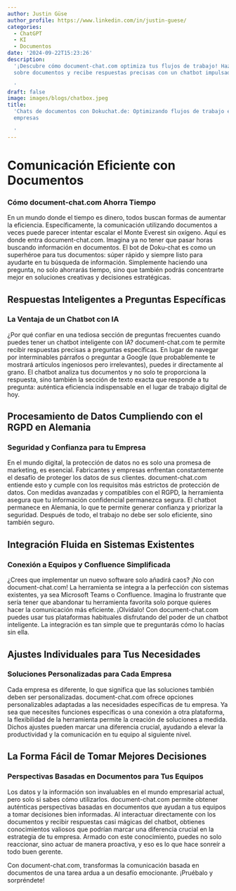 ```yaml
---
author: Justin Güse
author_profile: https://www.linkedin.com/in/justin-guese/
categories:
  - ChatGPT
  - KI
  - Documentos
date: '2024-09-22T15:23:26'
description:
  '¡Descubre cómo document-chat.com optimiza tus flujos de trabajo! Haz preguntas
  sobre documentos y recibe respuestas precisas con un chatbot impulsado por IA.

  '
draft: false
image: images/blogs/chatbox.jpeg
title:
  'Chats de documentos con Dokuchat.de: Optimizando flujos de trabajo en las
  empresas

  '
---
```


# Comunicación Eficiente con Documentos

### Cómo document-chat.com Ahorra Tiempo

En un mundo donde el tiempo es dinero, todos buscan formas de aumentar la eficiencia. Específicamente, la comunicación utilizando documentos a veces puede parecer intentar escalar el Monte Everest sin oxígeno. Aquí es donde entra document-chat.com. Imagina ya no tener que pasar horas buscando información en documentos. El bot de Doku-chat es como un superhéroe para tus documentos: súper rápido y siempre listo para ayudarte en tu búsqueda de información. Simplemente haciendo una pregunta, no solo ahorrarás tiempo, sino que también podrás concentrarte mejor en soluciones creativas y decisiones estratégicas.

## Respuestas Inteligentes a Preguntas Específicas

### La Ventaja de un Chatbot con IA

¿Por qué confiar en una tediosa sección de preguntas frecuentes cuando puedes tener un chatbot inteligente con IA? document-chat.com te permite recibir respuestas precisas a preguntas específicas. En lugar de navegar por interminables párrafos o preguntar a Google (que probablemente te mostrará artículos ingeniosos pero irrelevantes), puedes ir directamente al grano. El chatbot analiza tus documentos y no solo te proporciona la respuesta, sino también la sección de texto exacta que responde a tu pregunta: auténtica eficiencia indispensable en el lugar de trabajo digital de hoy.

## Procesamiento de Datos Cumpliendo con el RGPD en Alemania

### Seguridad y Confianza para tu Empresa

En el mundo digital, la protección de datos no es solo una promesa de marketing, es esencial. Fabricantes y empresas enfrentan constantemente el desafío de proteger los datos de sus clientes. document-chat.com entiende esto y cumple con los requisitos más estrictos de protección de datos. Con medidas avanzadas y compatibles con el RGPD, la herramienta asegura que tu información confidencial permanezca segura. El chatbot permanece en Alemania, lo que te permite generar confianza y priorizar la seguridad. Después de todo, el trabajo no debe ser solo eficiente, sino también seguro.

## Integración Fluida en Sistemas Existentes

### Conexión a Equipos y Confluence Simplificada

¿Crees que implementar un nuevo software solo añadirá caos? ¡No con document-chat.com! La herramienta se integra a la perfección con sistemas existentes, ya sea Microsoft Teams o Confluence. Imagina lo frustrante que sería tener que abandonar tu herramienta favorita solo porque quieres hacer la comunicación más eficiente. ¡Olvídalo! Con document-chat.com puedes usar tus plataformas habituales disfrutando del poder de un chatbot inteligente. La integración es tan simple que te preguntarás cómo lo hacías sin ella.

## Ajustes Individuales para Tus Necesidades

### Soluciones Personalizadas para Cada Empresa

Cada empresa es diferente, lo que significa que las soluciones también deben ser personalizadas. document-chat.com ofrece opciones personalizables adaptadas a las necesidades específicas de tu empresa. Ya sea que necesites funciones específicas o una conexión a otra plataforma, la flexibilidad de la herramienta permite la creación de soluciones a medida. Dichos ajustes pueden marcar una diferencia crucial, ayudando a elevar la productividad y la comunicación en tu equipo al siguiente nivel.

## La Forma Fácil de Tomar Mejores Decisiones

### Perspectivas Basadas en Documentos para Tus Equipos

Los datos y la información son invaluables en el mundo empresarial actual, pero solo si sabes cómo utilizarlos. document-chat.com permite obtener auténticas perspectivas basadas en documentos que ayudan a tus equipos a tomar decisiones bien informadas. Al interactuar directamente con los documentos y recibir respuestas casi mágicas del chatbot, obtienes conocimientos valiosos que podrían marcar una diferencia crucial en la estrategia de tu empresa. Armado con este conocimiento, puedes no solo reaccionar, sino actuar de manera proactiva, y eso es lo que hace sonreír a todo buen gerente.

Con document-chat.com, transformas la comunicación basada en documentos de una tarea ardua a un desafío emocionante. ¡Pruébalo y sorpréndete!
